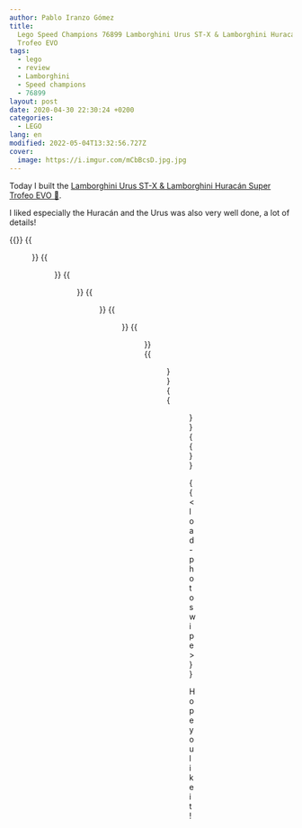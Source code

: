 ```yaml
---
author: Pablo Iranzo Gómez
title:
  Lego Speed Champions 76899 Lamborghini Urus ST-X & Lamborghini Huracán Super
  Trofeo EVO
tags:
  - lego
  - review
  - Lamborghini
  - Speed champions
  - 76899
layout: post
date: 2020-04-30 22:30:24 +0200
categories:
  - LEGO
lang: en
modified: 2022-05-04T13:32:56.727Z
cover:
  image: https://i.imgur.com/mCbBcsD.jpg.jpg
---
```


Today I built the [Lamborghini Urus ST-X & Lamborghini Huracán Super Trofeo EVO 🛒](https://www.amazon.es/dp/B07W6Q9G1Y?tag=redken-21).

I liked especially the Huracán and the Urus was also very well done, a lot of details!

{{<gallery>}}
{{<figure src="https://i.imgur.com/dMor15ot.jpg" link="https://i.imgur.com/dMor15o.jpg.jpg" alt="Huracán frontal-side view" >}}
{{<figure src="https://i.imgur.com/WFZExx3t.jpg" link="https://i.imgur.com/WFZExx3.jpg.jpg" alt="Huracán frontal view" >}}
{{<figure src="https://i.imgur.com/wC3QWDbt.jpg" link="https://i.imgur.com/wC3QWDb.jpg.jpg" alt="Huracán frontal view with rear spoiler" >}}
{{<figure src="https://i.imgur.com/f0RYTaHt.jpg" link="https://i.imgur.com/f0RYTaH.jpg.jpg" alt="Huracán back details" >}}
{{<figure src="https://i.imgur.com/gveoUgut.jpg" link="https://i.imgur.com/gveoUgu.jpg.jpg" alt="Urus frontal-side view" >}}
{{<figure src="https://i.imgur.com/R3old3ot.jpg" link="https://i.imgur.com/R3old3o.jpg.jpg" alt="Urus side-back view" >}}
{{<figure src="https://i.imgur.com/91uRNPAt.jpg" link="https://i.imgur.com/91uRNPA.jpg.jpg" alt="Urus front-side view" >}}
{{<figure src="https://i.imgur.com/mCbBcsDt.jpg" link="https://i.imgur.com/mCbBcsD.jpg.jpg" alt="Huracán and Urus side by side" >}}
{{</gallery>}}

{{< load-photoswipe >}}

Hope you like it!
